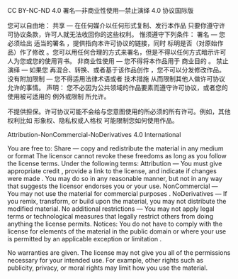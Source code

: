 CC BY-NC-ND 4.0
署名—非商业性使用—禁止演绎 4.0 协议国际版

您可以自由地：
共享 — 在任何媒介以任何形式复制、发行本作品
只要你遵守许可协议条款，许可人就无法收回你的这些权利。
惟须遵守下列条件：
署名 — 您必须给出 适当的署名 ，提供指向本许可协议的链接，同时 标明是否（对原始作品）作了修改 。您可以用任何合理的方式来署名，但是不得以任何方式暗示许可人为您或您的使用背书。
非商业性使用 — 您不得将本作品用于 商业目的 。
禁止演绎 — 如果您 再混合、转换、或者基于该作品创作 ，您不可以分发修改作品。
没有附加限制 — 您不得适用法律术语或者 技术措施 从而限制其他人做许可协议允许的事情。
声明：
您不必因为公共领域的作品要素而遵守许可协议，或者您的使用被可适用的 例外或限制 所允许。

不提供担保。许可协议可能不会给与您意图使用的所必须的所有许可。例如，其他权利比如 形象权、隐私权或人格权 可能限制您如何使用作品。

Attribution-NonCommercial-NoDerivatives 4.0 International

You are free to:
Share — copy and redistribute the material in any medium or format
The licensor cannot revoke these freedoms as long as you follow the license terms.
Under the following terms:
Attribution — You must give appropriate credit , provide a link to the license, and indicate if changes were made . You may do so in any reasonable manner, but not in any way that suggests the licensor endorses you or your use.
NonCommercial — You may not use the material for commercial purposes .
NoDerivatives — If you remix, transform, or build upon the material, you may not distribute the modified material.
No additional restrictions — You may not apply legal terms or technological measures that legally restrict others from doing anything the license permits.
Notices:
You do not have to comply with the license for elements of the material in the public domain or where your use is permitted by an applicable exception or limitation .

No warranties are given. The license may not give you all of the permissions necessary for your intended use. For example, other rights such as publicity, privacy, or moral rights may limit how you use the material.